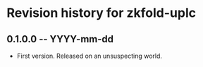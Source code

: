 # Revision history for zkfold-uplc

## 0.1.0.0 -- YYYY-mm-dd

* First version. Released on an unsuspecting world.
